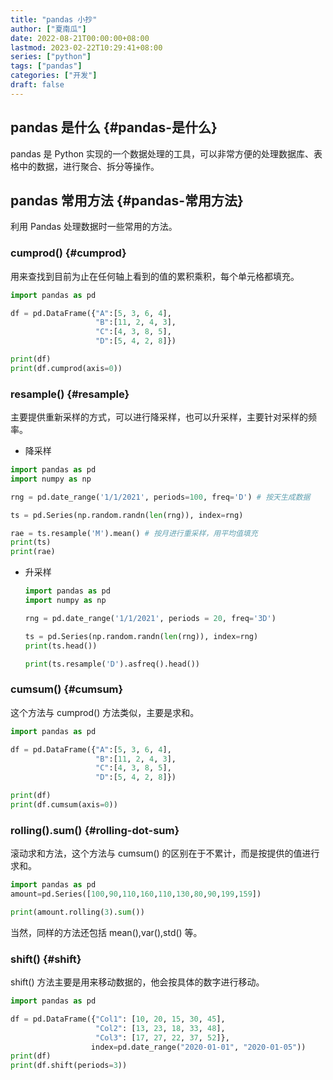 ```yaml
---
title: "pandas 小抄"
author: ["夏南瓜"]
date: 2022-08-21T00:00:00+08:00
lastmod: 2023-02-22T10:29:41+08:00
series: ["python"]
tags: ["pandas"]
categories: ["开发"]
draft: false
---
```


## pandas 是什么 {#pandas-是什么}

pandas 是 Python 实现的一个数据处理的工具，可以非常方便的处理数据库、表格中的数据，进行聚合、拆分等操作。


## pandas 常用方法 {#pandas-常用方法}

利用 Pandas 处理数据时一些常用的方法。


### cumprod() {#cumprod}

用来查找到目前为止在任何轴上看到的值的累积乘积，每个单元格都填充。

```python
import pandas as pd

df = pd.DataFrame({"A":[5, 3, 6, 4],
                   "B":[11, 2, 4, 3],
                   "C":[4, 3, 8, 5],
                   "D":[5, 4, 2, 8]})

print(df)
print(df.cumprod(axis=0))
```


### resample() {#resample}

主要提供重新采样的方式，可以进行降采样，也可以升采样，主要针对采样的频率。

-   降采样

<!--listend-->

```python
import pandas as pd
import numpy as np

rng = pd.date_range('1/1/2021', periods=100, freq='D') # 按天生成数据

ts = pd.Series(np.random.randn(len(rng)), index=rng)

rae = ts.resample('M').mean() # 按月进行重采样，用平均值填充
print(ts)
print(rae)
```

-   升采样
    ```python
    import pandas as pd
    import numpy as np

    rng = pd.date_range('1/1/2021', periods = 20, freq='3D')

    ts = pd.Series(np.random.randn(len(rng)), index=rng)
    print(ts.head())

    print(ts.resample('D').asfreq().head())
    ```


### cumsum() {#cumsum}

这个方法与 cumprod() 方法类似，主要是求和。

```python
import pandas as pd

df = pd.DataFrame({"A":[5, 3, 6, 4],
                   "B":[11, 2, 4, 3],
                   "C":[4, 3, 8, 5],
                   "D":[5, 4, 2, 8]})

print(df)
print(df.cumsum(axis=0))
```


### rolling().sum() {#rolling-dot-sum}

滚动求和方法，这个方法与 cumsum() 的区别在于不累计，而是按提供的值进行求和。

```python
import pandas as pd
amount=pd.Series([100,90,110,160,110,130,80,90,199,159])

print(amount.rolling(3).sum())
```

当然，同样的方法还包括 mean(),var(),std() 等。


### shift() {#shift}

shift() 方法主要是用来移动数据的，他会按具体的数字进行移动。

```python
import pandas as pd

df = pd.DataFrame({"Col1": [10, 20, 15, 30, 45],
                   "Col2": [13, 23, 18, 33, 48],
                   "Col3": [17, 27, 22, 37, 52]},
                  index=pd.date_range("2020-01-01", "2020-01-05"))
print(df)
print(df.shift(periods=3))
```
